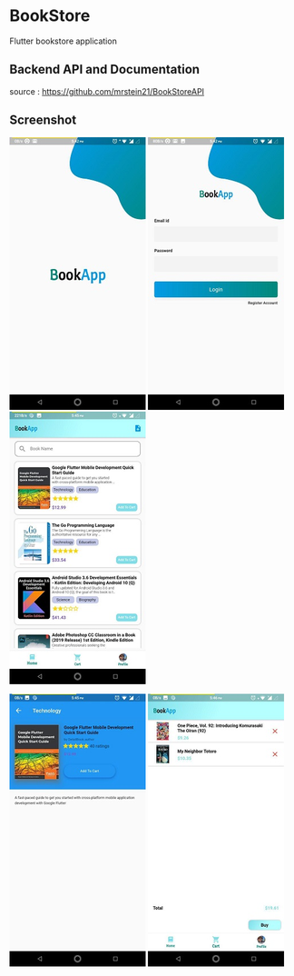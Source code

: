 # BookStore

Flutter bookstore application

## Backend API and Documentation

source : https://github.com/mrstein21/BookStoreAPI

## Screenshot 
![](images/splash.jpg) ![](images/login.jpg)![](images/list.jpg) 

![](images/detail.jpg) ![](images/cart.jpg)
